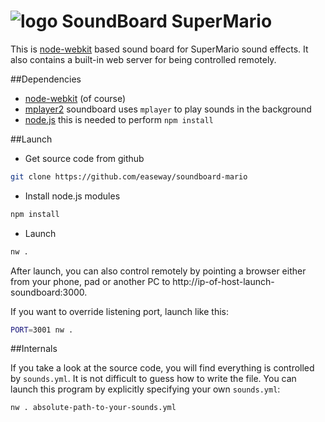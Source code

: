 # ![logo](https://raw.github.com/easeway/soundboard-mario/master/web/icon.png) SoundBoard SuperMario 

This is [node-webkit](https://github.com/rogerwang/node-webkit) based sound board for SuperMario sound effects.
It also contains a built-in web server for being controlled remotely.

##Dependencies

- [node-webkit](https://github.com/rogerwang/node-webkit) (of course)
- [mplayer2](http://www.player2.org) soundboard uses `mplayer` to play sounds in the background
- [node.js](http://nodejs.org) this is needed to perform `npm install`

##Launch

- Get source code from github

```bash
git clone https://github.com/easeway/soundboard-mario
```

- Install node.js modules

```bash
npm install
```

- Launch

```bash
nw .
```

After launch, you can also control remotely by pointing a browser either from your phone, pad or another PC to http://ip-of-host-launch-soundboard:3000.

If you want to override listening port, launch like this:

```bash
PORT=3001 nw .
```

##Internals

If you take a look at the source code, you will find everything is controlled by `sounds.yml`.
It is not difficult to guess how to write the file.
You can launch this program by explicitly specifying your own `sounds.yml`:

```bash
nw . absolute-path-to-your-sounds.yml
```
